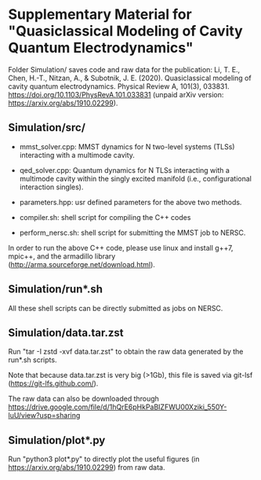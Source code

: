 # Supplementary Material for "Quasiclassical Modeling of Cavity Quantum Electrodynamics"


Folder Simulation/ saves code and raw data for the publication: 
Li, T. E., Chen, H.-T., Nitzan, A., & Subotnik, J. E. (2020). Quasiclassical modeling of cavity quantum electrodynamics. Physical Review A, 101(3), 033831. https://doi.org/10.1103/PhysRevA.101.033831 (unpaid arXiv version: https://arxiv.org/abs/1910.02299).

## Simulation/src/ 

- mmst_solver.cpp: MMST dynamics for N two-level systems (TLSs) interacting with a multimode cavity.

- qed_solver.cpp: Quantum dynamics for N TLSs interacting with a multimode cavity within the singly excited manifold (i.e., configurational interaction singles).

- parameters.hpp: usr defined parameters for the above two methods.

- compiler.sh: shell script for compiling the C++ codes

- perform_nersc.sh: shell script for submitting the MMST job to NERSC.

In order to run the above C++ code, please use linux and install g++7, mpic++, and the armadillo library (http://arma.sourceforge.net/download.html). 

## Simulation/run*.sh

All these shell scripts can be directly submitted as jobs on NERSC.

## Simulation/data.tar.zst

Run "tar -I zstd -xvf data.tar.zst" to obtain the raw data generated by the run*.sh scripts.

Note that because data.tar.zst is very big (>1Gb), this file is saved via git-lsf (https://git-lfs.github.com/). 

The raw data can also be downloaded through https://drive.google.com/file/d/1hQrE6pHkPaBIZFWU00Xziki_550Y-luU/view?usp=sharing

## Simulation/plot*.py

Run "python3 plot*.py" to directly plot the useful figures (in https://arxiv.org/abs/1910.02299) from raw data.


